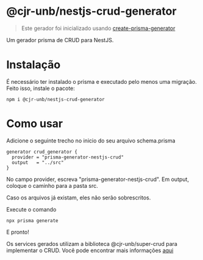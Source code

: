 # @cjr-unb/nestjs-crud-generator

> Este gerador foi inicializado usando [create-prisma-generator](https://github.com/YassinEldeeb/create-prisma-generator)

Um gerador prisma de CRUD para NestJS. 

# Instalação
É necessário ter instalado o prisma e executado pelo menos uma migração. Feito isso, instale o pacote:
```
npm i @cjr-unb/nestjs-crud-generator
```

# Como usar
Adicione o seguinte trecho no inicio do seu arquivo schema.prisma
```prisma
generator crud_generator {
  provider = "prisma-generator-nestjs-crud"
  output   = "../src"
}
```
No campo provider, escreva "prisma-generator-nestjs-crud". Em output, coloque o caminho para a pasta src.

Caso os arquivos já existam, eles não serão sobrescritos.

Execute o comando
```
npx prisma generate
```
E pronto!

Os services gerados utilizam a biblioteca @cjr-unb/super-crud para implementar o CRUD. Você pode encontrar mais informações [aqui](https://github.com/CJR-UnB/nestjs-prisma-super-crud/blob/main/README.pt-br.md)